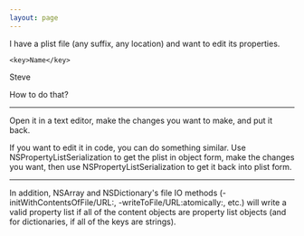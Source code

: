 ```yaml
---
layout: page
---
```


I have a plist file (any suffix, any location) and want to edit its properties.

    <key>Name</key>
<string>Steve</string>

How to do that?

----

Open it in a text editor, make the changes you want to make, and put it back.

If you want to edit it in code, you can do something similar. Use NSPropertyListSerialization to get the plist in object form, make the changes you want, then use NSPropertyListSerialization to get it back into plist form.

----
In addition, NSArray and NSDictionary's file IO methods (-initWithContentsOfFile/URL:, -writeToFile/URL:atomically:, etc.) will write a valid property list if all of the content objects are property list objects (and for dictionaries, if all of the keys are strings).
